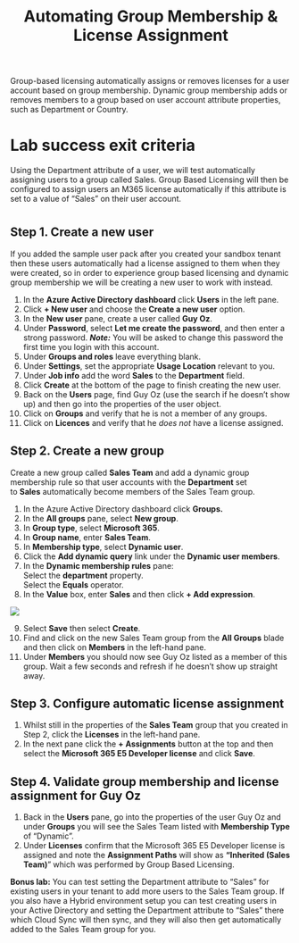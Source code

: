 ﻿---
id: license
title: Automating Group Membership & License Assignment 
sidebar_label: Automate license assignment
slug: /license
---




Group-based licensing automatically assigns or removes licenses for a user account based on group membership. Dynamic group membership adds or removes members to a group based on user account attribute properties, such as Department or Country. 

# Lab success exit criteria
Using the Department attribute of a user, we will test automatically assigning users to a group called Sales. Group Based Licensing will then be configured to assign users an M365 license automatically if this attribute is set to a value of “Sales” on their user account. 
#

## Step 1. Create a new user
If you added the sample user pack after you created your sandbox tenant then these users automatically had a license assigned to them when they were created, so in order to experience group based licensing and dynamic group membership we will be creating a new user to work with instead.

1. In the **Azure Active Directory dashboard** click **Users** in the left pane.
1. Click **+ New user** and choose the **Create a new user** option.
1. In the **New user** pane, create a user called **Guy Oz**.
1. Under **Password**, select **Let me create the password**, and then enter a strong password. ***Note:*** You will be asked to change this password the first time you login with this account.
1. Under **Groups and roles** leave everything blank.
1. Under **Settings**, set the appropriate **Usage Location** relevant to you.
1. Under **Job info** add the word **Sales** to the **Department** field.
1. Click **Create** at the bottom of the page to finish creating the new user.
1. Back on the **Users** page, find Guy Oz (use the search if he doesn’t show up) and then go into the properties of the user object.
1. Click on **Groups** and verify that he is not a member of any groups.
1. Click on **Licences** and verify that he *does not* have a license assigned.

## Step 2. Create a new group
Create a new group called **Sales Team** and add a dynamic group membership rule so that user accounts with the **Department** set to **Sales** automatically become members of the Sales Team group.

1. In the Azure Active Directory dashboard click **Groups.**
1. In the **All groups** pane, select **New group**.
1. In **Group type**, select **Microsoft 365**.
1. In **Group name**, enter **Sales Team**.
1. In **Membership type**, select **Dynamic user**.
1. Click the **Add dynamic query** link under the **Dynamic user members**.
1. In the **Dynamic membership rules** pane:  
Select the **department** property.    
Select the **Equals** operator.  
1. In the **Value** box, enter **Sales** and then click **+ Add expression**.

![](img/license.001.png)

9. Select **Save** then select **Create**.
1. Find and click on the new Sales Team group from the **All Groups** blade and then click on **Members** in the left-hand pane.
1. Under **Members** you should now see Guy Oz listed as a member of this group. Wait a few seconds and refresh if he doesn’t show up straight away.

## Step 3. Configure automatic license assignment
1. Whilst still in the properties of the **Sales Team** group that you created in Step 2, click the **Licenses** in the left-hand pane.
1. In the next pane click the **+ Assignments** button at the top and then select the **Microsoft 365 E5 Developer license** and click **Save**.
## Step 4. Validate group membership and license assignment for Guy Oz
1. Back in the **Users** pane, go into the properties of the user Guy Oz and under **Groups** you will see the Sales Team listed with **Membership Type** of “Dynamic”.
1. Under **Licenses** confirm that the Microsoft 365 E5 Developer license is assigned and note the **Assignment Paths** will show as **“Inherited (Sales Team)**” which was performed by Group Based Licensing.

**Bonus lab:** You can test setting the Department attribute to “Sales” for existing users in your tenant to add more users to the Sales Team group. If you also have a Hybrid environment setup you can test creating users in your Active Directory and setting the Department attribute to “Sales” there which Cloud Sync will then sync, and they will also then get automatically added to the Sales Team group for you. 

